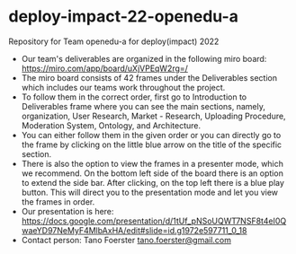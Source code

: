 # deploy-impact-22-openedu-a
Repository for Team openedu-a for deploy(impact) 2022
- Our team's deliverables are organized in the following miro board: https://miro.com/app/board/uXjVPEqW2rg=/
- The miro board consists of 42 frames under the Deliverables section which includes our teams work throughout the project. 
- To follow them in the correct order, first go to Introduction to Deliverables frame where you can see the main sections, namely, organization, User Research, Market - Research, Uploading Procedure, Moderation System, Ontology, and Architecture. 
- You can either follow them in the given order or you can directly go to the frame by clicking on the little blue arrow on the title of the specific section. 
- There is also the option to view the frames in a presenter mode, which we recommend. On the bottom left side of the board there is an option to extend the side bar. After clicking, on the top left there is a blue play button. This will direct you to the presentation mode and let you view the frames in order. 
- Our presentation is here: https://docs.google.com/presentation/d/1tUf_pNSoUQWT7NSF8t4eI0QwaeYD97NeMyF4MlbAxHA/edit#slide=id.g1972e597711_0_18
- Contact person: Tano Foerster tano.foerster@gmail.com
